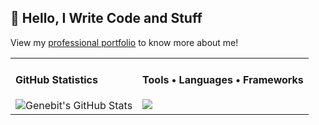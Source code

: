 ## 👋 **Hello, I Write Code and Stuff**

View my [professional portfolio](https://genbit-portfolio.web.app/) to know more about me!

<table>
  <tr>
    <td valign="top">
      <h4>GitHub Statistics</h4>
      <img src="https://github-readme-stats.vercel.app/api?username=genebit&show_icons=true&title_color=fff&icon_color=79ff97&text_color=9f9f9f&bg_color=151515" alt="Genebit's GitHub Stats">
    </td>
    <td valign="top">
      <h4>Tools • Languages • Frameworks</h4>
      <img src="https://go-skill-icons.vercel.app/api/icons?i=plsql,oracle,livewire,dotnet,express,firebase,gcp,digitalocean,laravel,nodejs,php,alpinejs,cs,css,dart,html,js,typescript,react,sass,unity,docker,githubactions&perline=10"/>
    </td>
  </tr>
</table>
